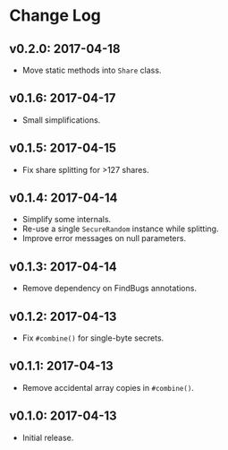 # Change Log

## v0.2.0: 2017-04-18

* Move static methods into `Share` class.

## v0.1.6: 2017-04-17

* Small simplifications.

## v0.1.5: 2017-04-15

* Fix share splitting for >127 shares.

## v0.1.4: 2017-04-14

* Simplify some internals.
* Re-use a single `SecureRandom` instance while splitting.
* Improve error messages on null parameters.

## v0.1.3: 2017-04-14

* Remove dependency on FindBugs annotations.

## v0.1.2: 2017-04-13

* Fix `#combine()` for single-byte secrets.

## v0.1.1: 2017-04-13

* Remove accidental array copies in `#combine()`.

## v0.1.0: 2017-04-13

* Initial release.